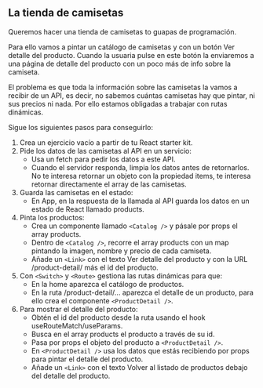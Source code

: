 ## La tienda de camisetas

Queremos hacer una tienda de camisetas to guapas de programación.

Para ello vamos a pintar un catálogo de camisetas y con un botón Ver detalle del producto. Cuando la usuaria pulse en este botón la enviaremos a una página de detalle del producto con un poco más de info sobre la camiseta.

El problema es que toda la información sobre las camisetas la vamos a recibir de un API, es decir, no sabemos cuántas camisetas hay que pintar, ni sus precios ni nada. Por ello estamos obligadas a trabajar con rutas dinámicas.

Sigue los siguientes pasos para conseguirlo:

1. Crea un ejercicio vacío a partir de tu React starter kit.
2. Pide los datos de las camisetas al API en un servicio:
   - Usa un fetch para pedir los datos a este API.
   - Cuando el servidor responda, limpia los datos antes de retornarlos. No te interesa retornar un objeto con la propiedad items, te interesa retornar directamente el array de las camisetas.
3. Guarda las camisetas en el estado:
   - En App, en la respuesta de la llamada al API guarda los datos en un estado de React llamado products.
4. Pinta los productos:
   - Crea un componente llamado `<Catalog />` y pásale por props el array products.
   - Dentro de `<Catalog />`, recorre el array products con un map pintando la imagen, nombre y precio de cada camiseta.
   - Añade un `<Link>` con el texto Ver detalle del producto y con la URL /product-detail/ más el id del producto.
5. Con `<Switch>` y `<Route>` gestiona las rutas dinámicas para que:
   - En la home aparezca el catálogo de productos.
   - En la ruta /product-detail/... aparezca el detalle de un producto, para ello crea el componente `<ProductDetail />`.
6. Para mostrar el detalle del producto:
   - Obtén el id del producto desde la ruta usando el hook useRouteMatch/useParams.
   - Busca en el array products el producto a través de su id.
   - Pasa por props el objeto del producto a `<ProductDetail />`.
   - En `<ProductDetail />` usa los datos que estás recibiendo por props para pintar el detalle del producto.
   - Añade un `<Link>` con el texto Volver al listado de productos debajo del detalle del producto.

